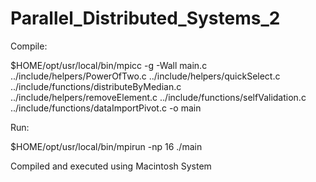 # Parallel_Distributed_Systems_2
 
 Compile:
 
 $HOME/opt/usr/local/bin/mpicc -g -Wall main.c ../include/helpers/PowerOfTwo.c ../include/helpers/quickSelect.c ../include/functions/distributeByMedian.c ../include/helpers/removeElement.c ../include/functions/selfValidation.c ../include/functions/dataImportPivot.c -o main
 
 Run:
 
 $HOME/opt/usr/local/bin/mpirun -np 16 ./main
 
 Compiled and executed using Macintosh System
